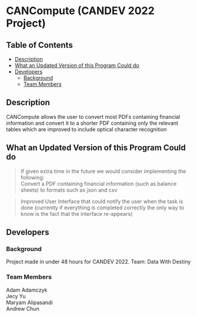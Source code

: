 # CANCompute (CANDEV 2022 Project)

## Table of Contents
- [Description](#description)
- [What an Updated Version of this Program Could do](#what-an-updated-version-of-this-program-could-do)
- [Developers](#developers)
	- [Background](#background)
	- [Team Members](#team-members)

## Description
CANCompute allows the user to convert most PDFs containing financial information and convert it to a shorter PDF containing only the relevant tables which are improved to include optical character recognition

## What an Updated Version of this Program Could do
>If given extra time in the future we would consider implementing the following:\
Convert a PDF containing financial information (such as balance sheets) to formats such as json and csv

>Improved User Interface that could notify the user when the task is done (currently if everything is completed correctly the only way to know is the fact that the interface re-appears)

## Developers
### Background
Project made in under 48 hours for CANDEV 2022.
Team: Data With Destiny

### Team Members
Adam Adamczyk\
Jecy Yu\
Maryam Alipasandi\
Andrew Chun
